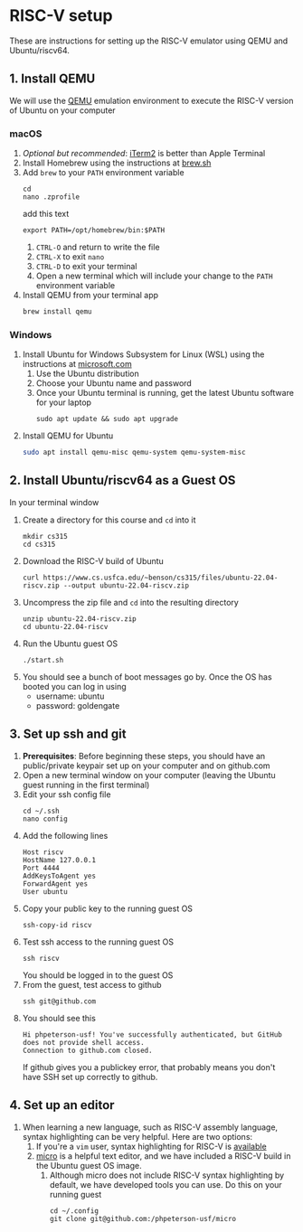 # RISC-V setup

These are instructions for setting up the RISC-V emulator using QEMU and Ubuntu/riscv64. 

## 1. Install QEMU

We will use the [QEMU](https://www.qemu.org/) emulation environment to execute the RISC-V version of Ubuntu on your computer

### macOS
1. *Optional but recommended*: [iTerm2](https://iterm2.com/) is better than Apple Terminal
1. Install Homebrew using the instructions at [brew.sh](https://brew.sh/)
1. Add `brew` to your `PATH` environment variable
    ```
    cd
    nano .zprofile
    ```
    add this text
    ```
    export PATH=/opt/homebrew/bin:$PATH
    ```
    1. `CTRL-O` and return to write the file
    1. `CTRL-X` to exit `nano`
    1. `CTRL-D` to exit your terminal
    1. Open a new terminal which will include your change to the `PATH` environment variable
1. Install QEMU from your terminal app
    ```sh
    brew install qemu
    ```

### Windows

1. Install Ubuntu for Windows Subsystem for Linux (WSL) using the instructions at [microsoft.com](https://docs.microsoft.com/en-us/windows/wsl/install)
    1. Use the Ubuntu distribution
    1. Choose your Ubuntu name and password
    1. Once your Ubuntu terminal is running, get the latest Ubuntu software for your laptop
        ```
        sudo apt update && sudo apt upgrade
        ```
1. Install QEMU for Ubuntu 
    ```sh
    sudo apt install qemu-misc qemu-system qemu-system-misc
    ```

## 2. Install Ubuntu/riscv64 as a Guest OS

In your terminal window

1. Create a directory for this course and `cd` into it
    ```
    mkdir cs315
    cd cs315
    ```
1. Download the RISC-V build of Ubuntu
    ```
    curl https://www.cs.usfca.edu/~benson/cs315/files/ubuntu-22.04-riscv.zip --output ubuntu-22.04-riscv.zip
    ```
1. Uncompress the zip file and `cd` into the resulting directory
    ```
    unzip ubuntu-22.04-riscv.zip
    cd ubuntu-22.04-riscv
    ```
1. Run the Ubuntu guest OS
    ```
    ./start.sh
    ```
1. You should see a bunch of boot messages go by. Once the OS has booted you can log in using 
    - username: ubuntu
    - password: goldengate

## 3. Set up ssh and git

1. **Prerequisites**: Before beginning these steps, you should have an public/private keypair set up on your computer and on github.com
1. Open a new terminal window on your computer (leaving the Ubuntu guest running in the first terminal)
1. Edit your ssh config file
    ```
    cd ~/.ssh
    nano config
    ```
1. Add the following lines
    ```
    Host riscv
    HostName 127.0.0.1
    Port 4444
    AddKeysToAgent yes
    ForwardAgent yes
    User ubuntu
    ```
1. Copy your public key to the running guest OS
    ```
    ssh-copy-id riscv
    ```
1. Test ssh access to the running guest OS
    ```
    ssh riscv
    ```
    You should be logged in to the guest OS
1. From the guest, test access to github
    ```
    ssh git@github.com
    ```
1. You should see this
    ```
    Hi phpeterson-usf! You've successfully authenticated, but GitHub does not provide shell access.
    Connection to github.com closed.
    ```
    If github gives you a publickey error, that probably means you don't have SSH set up correctly to github.

## 4. Set up an editor

1. When learning a new language, such as RISC-V assembly language, syntax highlighting can be very helpful. Here are two options:
    1. If you're a `vim` user, syntax highlighting for RISC-V is [available](https://github.com/kylelaker/riscv.vim)
    1. [micro](https://micro-editor.github.io/) is a helpful text editor, and we have included a RISC-V build in the Ubuntu guest OS image. 
        1. Although micro does not include RISC-V syntax highlighting by default, we have developed tools you can use. Do this on your running guest
            ```
            cd ~/.config
            git clone git@github.com:/phpeterson-usf/micro
            ```